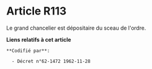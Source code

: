 # Article R113

Le grand chancelier est dépositaire du sceau de l'ordre.

**Liens relatifs à cet article**

	**Codifié par**:

	  - Décret n°62-1472 1962-11-28
